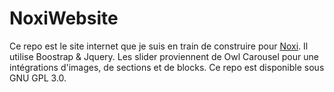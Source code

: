 # NoxiWebsite

Ce repo est le site internet que je suis en train de construire pour [Noxi](https://twitter.com/Noxi1_48).
Il utilise Boostrap & Jquery.
Les slider proviennent de Owl Carousel pour une intégrations d'images, de sections et de blocks.
Ce repo est disponible sous GNU GPL 3.0.
